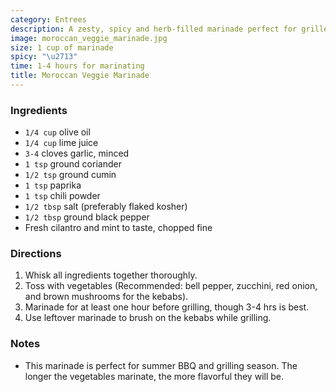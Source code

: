 ```yaml
---
category: Entrees
description: A zesty, spicy and herb-filled marinade perfect for grilled veggie kebabs.
image: moroccan_veggie_marinade.jpg
size: 1 cup of marinade
spicy: "\u2713"
time: 1-4 hours for marinating
title: Moroccan Veggie Marinade
---
```

### Ingredients

* `1/4 cup` olive oil
* `1/4 cup` lime juice
* `3-4` cloves garlic, minced
* `1 tsp` ground coriander
* `1/2 tsp` ground cumin
* `1 tsp` paprika
* `1 tsp` chili powder
* `1/2 tbsp` salt (preferably flaked kosher)
* `1/2 tbsp` ground black pepper
* Fresh cilantro and mint to taste, chopped fine

### Directions

1. Whisk all ingredients together thoroughly.
2. Toss with vegetables (Recommended: bell pepper, zucchini, red onion, and brown mushrooms for the kebabs). 
3. Marinade for at least one hour before grilling, though 3-4 hrs is best. 
4. Use leftover marinade to brush on the kebabs while grilling.

### Notes

- This marinade is perfect for summer BBQ and grilling season. The longer the vegetables marinate, the more flavorful they will be.